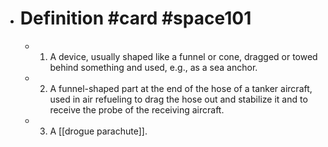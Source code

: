 - # Definition #card #space101
    - 1.  A device, usually shaped like a funnel or cone, dragged or towed
        behind something and used, e.g., as a sea anchor.
    - 2. A funnel-shaped part at the end of the hose of a tanker aircraft, used in air refueling to drag the hose out and stabilize it and to receive the probe of the receiving aircraft.
    - 3. A [[drogue parachute]].
